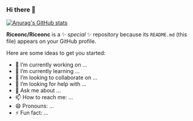 ### Hi there 👋

[![Anurag's GitHub stats](https://github-readme-stats.vercel.app/api?username=Riceonc)](https://github.com/anuraghazra/github-readme-stats)

**Riceonc/Riceonc** is a ✨ _special_ ✨ repository because its `README.md` (this file) appears on your GitHub profile.

Here are some ideas to get you started:

- 🔭 I’m currently working on ...
- 🌱 I’m currently learning ...
- 👯 I’m looking to collaborate on ...
- 🤔 I’m looking for help with ...
- 💬 Ask me about ...
- 📫 How to reach me: ...
- 😄 Pronouns: ...
- ⚡ Fun fact: ...

